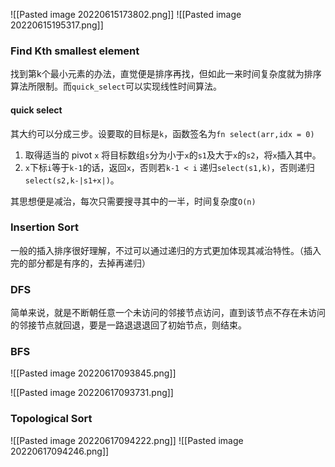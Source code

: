 ![[Pasted image 20220615173802.png]]
![[Pasted image 20220615195317.png]]
### Find Kth smallest element
找到第k个最小元素的办法，直觉便是排序再找，但如此一来时间复杂度就为排序算法所限制。而`quick_select`可以实现线性时间算法。
#### quick select
其大约可以分成三步。设要取的目标是`k`，函数签名为`fn select(arr,idx = 0)`
1. 取得适当的 pivot `x` 将目标数组`s`分为小于`x`的`s1`及大于`x`的`s2`，将`x`插入其中。
2. `x`下标`i`等于`k-1`的话，返回`x`，否则若`k-1 < i` 递归`select(s1,k)`，否则递归`select(s2,k-|s1+x|)`。

其思想便是减治，每次只需要搜寻其中的一半，时间复杂度`O(n)`
### Insertion Sort
一般的插入排序很好理解，不过可以通过递归的方式更加体现其减治特性。（插入完的部分都是有序的，去掉再递归）
### DFS
简单来说，就是不断朝任意一个未访问的邻接节点访问，直到该节点不存在未访问的邻接节点就回退，要是一路退退退回了初始节点，则结束。
### BFS
![[Pasted image 20220617093845.png]]

![[Pasted image 20220617093731.png]]
### Topological Sort
![[Pasted image 20220617094222.png]]
![[Pasted image 20220617094246.png]]